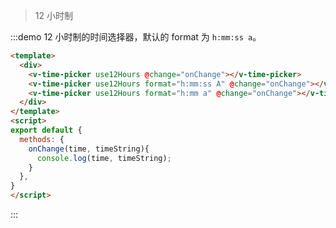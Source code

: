 > 12 小时制

:::demo 12 小时制的时间选择器，默认的 format 为 `h:mm:ss a`。

```html
<template>
  <div>
    <v-time-picker use12Hours @change="onChange"></v-time-picker>
    <v-time-picker use12Hours format="h:mm:ss A" @change="onChange"></v-time-picker>
    <v-time-picker use12Hours format="h:mm a" @change="onChange"></v-time-picker>
  </div>
</template>
<script>
export default {
  methods: {
    onChange(time, timeString){
      console.log(time, timeString);
    }
  },
}
</script>
```
:::

